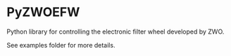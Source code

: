 # PyZWOEFW
 Python library for controlling the electronic filter wheel developed by ZWO.
 
 See examples folder for more details.
